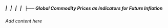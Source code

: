 ##### |   |   |   |   ├── Global Commodity Prices as Indicators for Future Inflation

*Add content here*